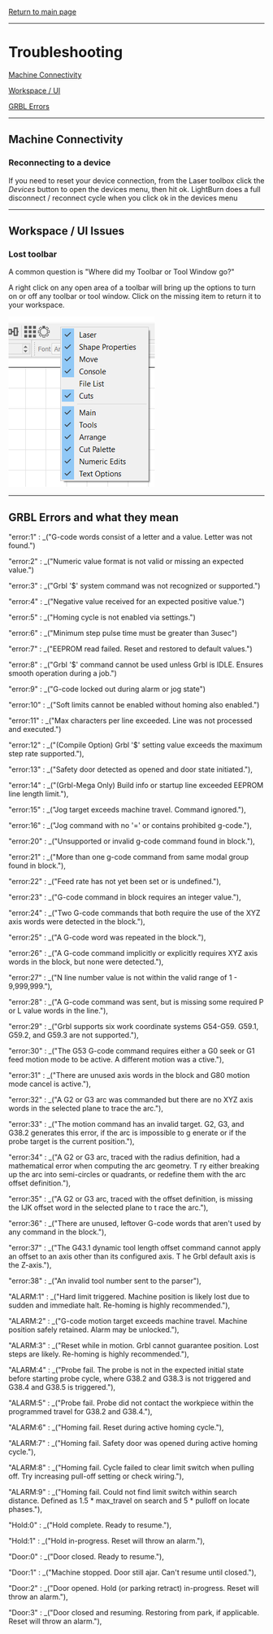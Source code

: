 [Return to main page](README.md)

----

# Troubleshooting

[Machine Connectivity](#connectivity)

[Workspace / UI](#workspace)

[GRBL Errors](#GrblErrors)

<a name="connectivity"></a>

------

## Machine Connectivity

### Reconnecting to a device

If you need to reset your device connection, from the Laser toolbox click the *Devices* button to open the devices menu, then hit ok. LightBurn does a full disconnect / reconnect cycle when you click ok in the devices menu

<a name="workspace"></a>

---------

##  Workspace / UI Issues

### Lost toolbar

A common question is "Where did my Toolbar or Tool Window go?"

A right click on any open area of a toolbar will bring up the options to turn on or off any toolbar or tool window. Click on the missing item to return it to your workspace.

![Toolbar Options](/img/Toolbars.PNG)


<a name="GrblErrors"></a>

---------

##  GRBL Errors and what they mean

 "error:1"  : _("G-code words consist of a letter and a value. Letter was not found.")
 
 "error:2"  : _("Numeric value format is not valid or missing an expected value.")
 
 "error:3"  : _("Grbl '$' system command was not recognized or supported.")
 
 "error:4"  : _("Negative value received for an expected positive value.")
 
 "error:5"  : _("Homing cycle is not enabled via settings.")
 
 "error:6"  : _("Minimum step pulse time must be greater than 3usec")
 
 "error:7"  : _("EEPROM read failed. Reset and restored to default values.")
 
 "error:8"  : _("Grbl '$' command cannot be used unless Grbl is IDLE. Ensures smooth operation during a job.")
 
 "error:9"  : _("G-code locked out during alarm or jog state")
 
 "error:10" : _("Soft limits cannot be enabled without homing also enabled.")
 
 "error:11" : _("Max characters per line exceeded. Line was not processed and executed.")
 
 "error:12" : _("(Compile Option) Grbl '$' setting value exceeds the maximum step rate supported."),
 
 "error:13" : _("Safety door detected as opened and door state initiated."),
 
 "error:14" : _("(Grbl-Mega Only) Build info or startup line exceeded EEPROM line length limit."),
 
 "error:15" : _("Jog target exceeds machine travel. Command ignored."),
 
 "error:16" : _("Jog command with no '=' or contains prohibited g-code."),
 
 "error:20" : _("Unsupported or invalid g-code command found in block."),
 
 "error:21" : _("More than one g-code command from same modal group found in block."),
 
 "error:22" : _("Feed rate has not yet been set or is undefined."),
 
 "error:23" : _("G-code command in block requires an integer value."),
 
 "error:24" : _("Two G-code commands that both require the use of the XYZ axis words were detected in the block."),
 
 "error:25" : _("A G-code word was repeated in the block."),
 
 "error:26" : _("A G-code command implicitly or explicitly requires XYZ axis words in the block, but none were detected."),
 
 "error:27" : _("N line number value is not within the valid range of 1 - 9,999,999."),
 
 "error:28" : _("A G-code command was sent, but is missing some required P or L value words in the line."),
 
 "error:29" : _("Grbl supports six work coordinate systems G54-G59. G59.1, G59.2, and G59.3 are not supported."),
 
 "error:30" : _("The G53 G-code command requires either a G0 seek or G1 feed motion mode to be active. A different motion was a
 ctive."),
 
 "error:31" : _("There are unused axis words in the block and G80 motion mode cancel is active."),
 
 "error:32" : _("A G2 or G3 arc was commanded but there are no XYZ axis words in the selected plane to trace the arc."),
 
 "error:33" : _("The motion command has an invalid target. G2, G3, and G38.2 generates this error, if the arc is impossible to g
 enerate or if the probe target is the current position."),
 
 "error:34" : _("A G2 or G3 arc, traced with the radius definition, had a mathematical error when computing the arc geometry. T
 ry either breaking up the arc into semi-circles or quadrants, or redefine them with the arc offset definition."),
 
 "error:35" : _("A G2 or G3 arc, traced with the offset definition, is missing the IJK offset word in the selected plane to t
 race the arc."),
 
 "error:36" : _("There are unused, leftover G-code words that aren't used by any command in the block."),
 
 "error:37" : _("The G43.1 dynamic tool length offset command cannot apply an offset to an axis other than its configured axis. T he Grbl default axis is the Z-axis."),
 
 "error:38" : _("An invalid tool number sent to the parser"),

 "ALARM:1" : _("Hard limit triggered. Machine position is likely lost due to sudden and immediate halt. Re-homing is highly recommended."),
 
 "ALARM:2" : _("G-code motion target exceeds machine travel. Machine position safely retained. Alarm may be unlocked."),
 
 "ALARM:3" : _("Reset while in motion. Grbl cannot guarantee position. Lost steps are likely. Re-homing is highly recommended."),
 
 "ALARM:4" : _("Probe fail. The probe is not in the expected initial state before starting probe cycle, where G38.2 and G38.3 is not triggered and G38.4 and G38.5 is triggered."),
 
 "ALARM:5" : _("Probe fail. Probe did not contact the workpiece within the programmed travel for G38.2 and G38.4."),
 
 "ALARM:6" : _("Homing fail. Reset during active homing cycle."),
 
 "ALARM:7" : _("Homing fail. Safety door was opened during active homing cycle."),
 
 "ALARM:8" : _("Homing fail. Cycle failed to clear limit switch when pulling off. Try increasing pull-off setting or check wiring."),
 
 "ALARM:9" : _("Homing fail. Could not find limit switch within search distance. Defined as 1.5 * max_travel on search and 5 * pulloff on locate phases."),

 "Hold:0" : _("Hold complete. Ready to resume."),
 
 "Hold:1" : _("Hold in-progress. Reset will throw an alarm."),
 
 "Door:0" : _("Door closed. Ready to resume."),
 
 "Door:1" : _("Machine stopped. Door still ajar. Can't resume until closed."),
 
 "Door:2" : _("Door opened. Hold (or parking retract) in-progress. Reset will throw an alarm."),
 
 "Door:3" : _("Door closed and resuming. Restoring from park, if applicable. Reset will throw an alarm."),

